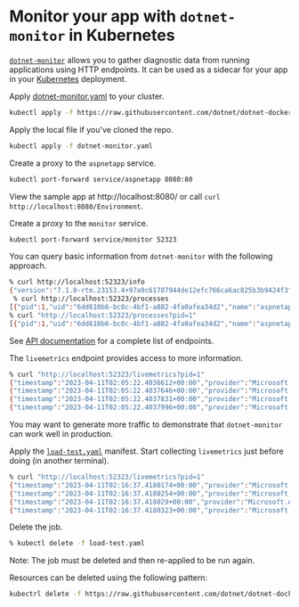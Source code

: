 # Monitor your app with `dotnet-monitor` in Kubernetes

[`dotnet-monitor`](https://github.com/dotnet/dotnet-monitor) allows you to gather diagnostic data from running applications using HTTP endpoints. It can be used as a sidecar for your app in your [Kubernetes](https://kubernetes.io/) deployment.

Apply [dotnet-monitor.yaml](dotnet-monitor.yaml) to your cluster.

```bash
kubectl apply -f https://raw.githubusercontent.com/dotnet/dotnet-docker/main/samples/kubernetes/dotnet-monitor/dotnet-monitor.yaml
```

Apply the local file if you've cloned the repo.

```bash
kubectl apply -f dotnet-monitor.yaml
```

Create a proxy to the `aspnetapp` service.

```bash
kubectl port-forward service/aspnetapp 8080:80
```

View the sample app at http://localhost:8080/ or call `curl http://localhost:8080/Environment`.

Create a proxy to the `monitor` service.

```bash
kubectl port-forward service/monitor 52323
```

You can query basic information from `dotnet-monitor` with the following approach.

```bash
% curl http://localhost:52323/info           
{"version":"7.1.0-rtm.23153.4+97a9c61787944de12efc766ca6ac825b3b9424f3","runtimeVersion":"7.0.4","diagnosticPortMode":"Listen","diagnosticPortName":"/diag/dotnet-monitor.sock"}
 % curl http://localhost:52323/processes
[{"pid":1,"uid":"6dd610b6-bc0c-4bf1-a882-4fa0afea34d2","name":"aspnetapp","isDefault":true}]   
% curl "http://localhost:52323/processes?pid=1"
[{"pid":1,"uid":"6dd610b6-bc0c-4bf1-a882-4fa0afea34d2","name":"aspnetapp","isDefault":true}]
```

See [API documentation](https://github.com/dotnet/dotnet-monitor/blob/main/documentation/api/README.md) for a complete list of endpoints.

The `livemetrics` endpoint provides access to more information.

```bash
% curl "http://localhost:52323/livemetrics?pid=1"
{"timestamp":"2023-04-11T02:05:22.4036612+00:00","provider":"Microsoft.AspNetCore.Hosting","name":"requests-per-second","displayName":"Request Rate","unit":"count","counterType":"Rate","tags":"","value":7}
{"timestamp":"2023-04-11T02:05:22.4037646+00:00","provider":"Microsoft.AspNetCore.Hosting","name":"total-requests","displayName":"Total Requests","unit":"","counterType":"Metric","tags":"","value":27}
{"timestamp":"2023-04-11T02:05:22.4037831+00:00","provider":"Microsoft.AspNetCore.Hosting","name":"current-requests","displayName":"Current Requests","unit":"","counterType":"Metric","tags":"","value":0}
{"timestamp":"2023-04-11T02:05:22.4037996+00:00","provider":"Microsoft.AspNetCore.Hosting","name":"failed-requests","displayName":"Failed Requests","unit":"","counterType":"Metric","tags":"","value":0}
```

You may want to generate more traffic to demonstrate that `dotnet-monitor` can work well in production.

Apply the [`load-test.yaml`](load-test.yaml) manifest. Start collecting `livemetrics` just before doing (in another terminal).

```bash
% curl "http://localhost:52323/livemetrics?pid=1"
{"timestamp":"2023-04-11T02:16:37.4180174+00:00","provider":"Microsoft.AspNetCore.Hosting","name":"requests-per-second","displayName":"Request Rate","unit":"count","counterType":"Rate","tags":"","value":31937}
{"timestamp":"2023-04-11T02:16:37.4180254+00:00","provider":"Microsoft.AspNetCore.Hosting","name":"total-requests","displayName":"Total Requests","unit":"","counterType":"Metric","tags":"","value":409508}
{"timestamp":"2023-04-11T02:16:37.418029+00:00","provider":"Microsoft.AspNetCore.Hosting","name":"current-requests","displayName":"Current Requests","unit":"","counterType":"Metric","tags":"","value":9}
{"timestamp":"2023-04-11T02:16:37.4180323+00:00","provider":"Microsoft.AspNetCore.Hosting","name":"failed-requests","displayName":"Failed Requests","unit":"","counterType":"Metric","tags":"","value":0}
```

Delete the job.

```bash
% kubectl delete -f load-test.yaml
```

Note: The job must be deleted and then re-applied to be run again.

Resources can be deleted using the following pattern:

```bash
kubectrl delete -f https://raw.githubusercontent.com/dotnet/dotnet-docker/main/samples/kubernetes/resource-limits/resource-limits.yaml
```
